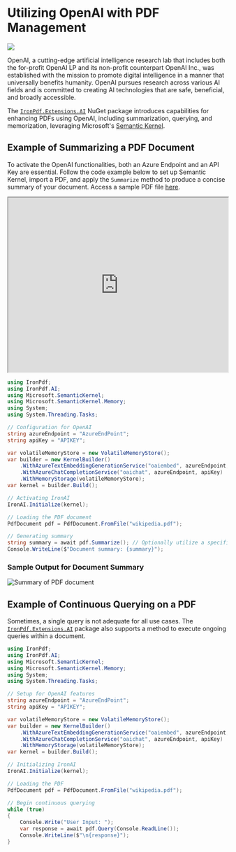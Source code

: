 # Utilizing OpenAI with PDF Management

<div class="container-fluid">
    <div class="row">
        <div class="col-md-2">
            <img src="https://ironpdf.com/img/how-tos/icons/chatgpt.svg">
        </div>
    </div>
</div>

OpenAI, a cutting-edge artificial intelligence research lab that includes both the for-profit OpenAI LP and its non-profit counterpart OpenAI Inc., was established with the mission to promote digital intelligence in a manner that universally benefits humanity. OpenAI pursues research across various AI fields and is committed to creating AI technologies that are safe, beneficial, and broadly accessible.

The [`IronPdf.Extensions.AI`](https://www.nuget.org/packages/IronPdf.Extensions.AI) NuGet package introduces capabilities for enhancing PDFs using OpenAI, including summarization, querying, and memorization, leveraging Microsoft's [Semantic Kernel](https://learn.microsoft.com/en-us/semantic-kernel/overview/).

## Example of Summarizing a PDF Document

To activate the OpenAI functionalities, both an Azure Endpoint and an API Key are essential. Follow the code example below to set up Semantic Kernel, import a PDF, and apply the `Summarize` method to produce a concise summary of your document. Access a sample PDF file [here](https://ironpdf.com/static-assets/pdf/how-to/openai/wikipedia.pdf).

<iframe loading="lazy" src="https://ironpdf.com/static-assets/pdf/how-to/openai/wikipedia.pdf" width="100%" height="400px"></iframe>

```cs
using IronPdf;
using IronPdf.AI;
using Microsoft.SemanticKernel;
using Microsoft.SemanticKernel.Memory;
using System;
using System.Threading.Tasks;

// Configuration for OpenAI
string azureEndpoint = "AzureEndPoint";
string apiKey = "APIKEY";

var volatileMemoryStore = new VolatileMemoryStore();
var builder = new KernelBuilder()
    .WithAzureTextEmbeddingGenerationService("oaiembed", azureEndpoint, apiKey)
    .WithAzureChatCompletionService("oaichat", azureEndpoint, apiKey)
    .WithMemoryStorage(volatileMemoryStore);
var kernel = builder.Build();

// Activating IronAI
IronAI.Initialize(kernel);

// Loading the PDF document
PdfDocument pdf = PdfDocument.FromFile("wikipedia.pdf");

// Generating summary
string summary = await pdf.Summarize(); // Optionally utilize a specific AI instance or directly use the AI facility
Console.WriteLine($"Document summary: {summary}");
```

### Sample Output for Document Summary

<div class="content-img-align-center">
    <div class="center-image-wrapper">
         <img src="https://ironpdf.com/static-assets/pdf/how-to/openai/summarize.webp" alt="Summary of PDF document" class="img-responsive add-shadow">
    </div>
</div>

## Example of Continuous Querying on a PDF

Sometimes, a single query is not adequate for all use cases. The [`IronPdf.Extensions.AI`](https://www.nuget.org/packages/IronPdf.Extensions.AI) package also supports a method to execute ongoing queries within a document.

```cs
using IronPdf;
using IronPdf.AI;
using Microsoft.SemanticKernel;
using Microsoft.SemanticKernel.Memory;
using System;
using System.Threading.Tasks;

// Setup for OpenAI features
string azureEndpoint = "AzureEndPoint";
string apiKey = "APIKEY";

var volatileMemoryStore = new VolatileMemoryStore();
var builder = new KernelBuilder()
    .WithAzureTextEmbeddingGenerationService("oaiembed", azureEndpoint, apiKey)
    .WithAzureChatCompletionService("oaichat", azureEndpoint, apiKey)
    .WithMemoryStorage(volatileMemoryStore);
var kernel = builder.Build();

// Initializing IronAI
IronAI.Initialize(kernel);

// Loading the PDF
PdfDocument pdf = PdfDocument.FromFile("wikipedia.pdf");

// Begin continuous querying
while (true)
{
    Console.Write("User Input: ");
    var response = await pdf.Query(Console.ReadLine());
    Console.WriteLine($"\n{response}");
}
```